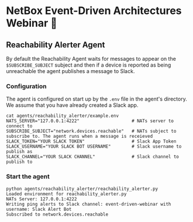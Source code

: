 # NetBox Event-Driven Architectures Webinar 🚀

## Reachability Alerter Agent

By default the Reachability Agent waits for messages to appear on the `$SUBSCRIBE_SUBJECT` subject and then if a device is reported as being unreachable the agent publishes a message to Slack.

### Configuration

The agent is configured on start up by the `.env` file in the agent's directory. We assume that you have already created a Slack app.

```
cat agents/reachability_alerter/example.env 
NATS_SERVER="127.0.0.1:4222"                    # NATs server to connect to
SUBSCRIBE_SUBJECT="network.devices.reachable"   # NATs subject to subscribe to. The agent runs when a message is receieved
SLACK_TOKEN="YOUR SLACK TOKEN"                  # Slack App Token
SLACK_USERNAME="YOUR SLACK BOT USERNAME"        # Slack username to publish as
SLACK_CHANNEL="YOUR SLACK CHANNEL"              # Slack channel to publish to
```

### Start the agent

```
python agents/reachability_alerter/reachability_alerter.py 
Loaded environment for reachability_alerter.py
NATs Server: 127.0.0.1:4222
Writing ping alerts to Slack channel: event-driven-webinar with username: Slack Alert Bot
Subscribed to network.devices.reachable
```